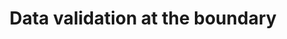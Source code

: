 ---
title: 'Data validation at the boundary'
description: Boundary data validation is crucial for data-oriented programming. It ensures only valid and reliable data enters the system, improving data integrity, downstream processing, and security. <br><br>Ballerina, with its built-in language features handle data validation automatically. In Java, libraries like Hibernate Validator and Apache Commons Validator provide tools for enforcing validation rules.
---